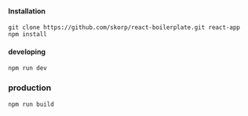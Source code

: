 #### Installation
    git clone https://github.com/skorp/react-boilerplate.git react-app
    npm install

#### developing
    npm run dev
    
    
### production
    npm run build
